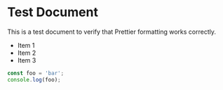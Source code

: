 # Test Document

This is a test document to verify that Prettier formatting works correctly.

- Item 1
- Item 2
- Item 3

```javascript
const foo = 'bar';
console.log(foo);
```
